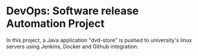 # DevOps: Software release Automation Project

In this project, a Java application "dvd-store" is pushed to university's linux servers using Jenkins, Docker and Github integration. 

